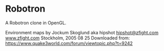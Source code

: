 # Robotron
A Robotron clone in OpenGL.

Environment maps by Jockum Skoglund aka hipshot
hipshot@zfight.com
www.zfight.com
Stockholm, 2005 08 25
Downloaded from: https://www.quake3world.com/forum/viewtopic.php?t=9242
